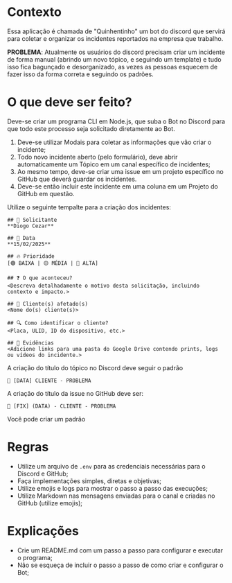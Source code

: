 # Contexto

Essa aplicação é chamada de "Quinhentinho" um bot do discord que servirá para coletar e organizar os incidentes reportados na empresa que trabalho.

**PROBLEMA**: Atualmente os usuários do discord precisam criar um incidente de forma manual (abrindo um novo tópico, e seguindo um template) e tudo isso fica bagunçado e desorganizado, as vezes as pessoas esquecem de fazer isso da forma correta e seguindo os padrões.

# O que deve ser feito?

Deve-se criar um programa CLI em Node.js, que suba o Bot no Discord para que todo este processo seja solicitado diretamente ao Bot.

1. Deve-se utilizar Modais para coletar as informações que vão criar o incidente;
2. Todo novo incidente aberto (pelo formulário), deve abrir automaticamente um Tópico em um canal específico de incidentes;
3. Ao mesmo tempo, deve-se criar uma issue em um projeto específico no GitHub que deverá guardar os incidentes.
4. Deve-se então incluir este incidente em uma coluna em um Projeto do GitHub em questão.

Utilize o seguinte tempalte para a criação dos incidentes:

```
## 📝 Solicitante  
**Diogo Cezar**  

## 📅 Data  
**15/02/2025**  

## 🔥 Prioridade  
[🟢 BAIXA | 🟡 MÉDIA | 🔴 ALTA]  

## ❓ O que aconteceu?  
<Descreva detalhadamente o motivo desta solicitação, incluindo contexto e impacto.>  

## 🏢 Cliente(s) afetado(s)  
<Nome do(s) cliente(s)>  

## 🔍 Como identificar o cliente?  
<Placa, ULID, ID do dispositivo, etc.>  

## 📂 Evidências  
<Adicione links para uma pasta do Google Drive contendo prints, logs ou vídeos do incidente.>  
```

A criação do título do tópico no Discord deve seguir o padrão

```
📌 [DATA] CLIENTE - PROBLEMA
```

A criação do título da issue no GitHub deve ser:

```
🐙 [FIX] (DATA) - CLIENTE - PROBLEMA
```

Você pode criar um padrão 

# Regras

- Utilize um arquivo de `.env` para as credenciais necessárias para o Discord e GitHub;
- Faça implementações simples, diretas e objetivas;
- Utilize emojis e logs para mostrar o passo a passo das execuções;
- Utilize Markdown nas mensagens enviadas para o canal e criadas no GitHub (utilize emojis);

# Explicações

- Crie um README.md com um passo a passo para configurar e executar o programa;
- Não se esqueça de incluir o passo a passo de como criar e configurar o Bot;